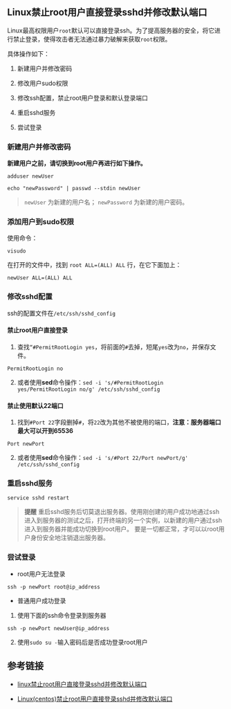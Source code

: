 ## Linux禁止root用户直接登录sshd并修改默认端口

Linux最高权限用户`root`默认可以直接登录ssh。为了提高服务器的安全，将它进行禁止登录，使得攻击者无法通过暴力破解来获取`root`权限。

具体操作如下：

1. 新建用户并修改密码 

2. 修改用户sudo权限 

3. 修改ssh配置，禁止root用户登录和默认登录端口 

4. 重启sshd服务 

5. 尝试登录


### 新建用户并修改密码

**新建用户之前，请切换到root用户再进行如下操作。**

```
adduser newUser

echo "newPassword" | passwd --stdin newUser
```

> `newUser` 为新建的用户名； `newPassword` 为新建的用户密码。


### 添加用户到sudo权限

使用命令：

```
visudo
```

在打开的文件中，找到 `root ALL=(ALL) ALL` 行，在它下面加上： 

```
newUser ALL=(ALL) ALL 
```


### 修改sshd配置

ssh的配置文件在`/etc/ssh/sshd_config`

#### 禁止root用户直接登录

1. 查找`“#PermitRootLogin yes`，将前面的`#`去掉，短尾`yes`改为`no`，并保存文件。
```
PermitRootLogin no
```

2. 或者使用**sed**命令操作：`sed -i 's/#PermitRootLogin yes/PermitRootLogin no/g' /etc/ssh/sshd_config`

#### 禁止使用默认22端口

1. 找到`#Port 22`字段删掉`#`，将`22`改为其他不被使用的端口，**注意：服务器端口最大可以开到65536**
```
Port newPort
```

2. 或者使用**sed**命令操作：`sed -i 's/#Port 22/Port newPort/g' /etc/ssh/sshd_config`

### 重启sshd服务

```
service sshd restart
```

> **提醒** 重启sshd服务后切莫退出服务器。使用刚创建的用户成功地通过ssh进入到服务器的测试之后，打开终端的另一个实例，以新建的用户通过ssh进入到服务器并能成功切换到root用户。
要是一切都正常，才可以以root用户身份安全地注销退出服务器。


### 尝试登录

* root用户无法登录
```
ssh -p newPort root@ip_address
``` 

* 普通用户成功登录

 1. 使用下面的ssh命令登录到服务器
 ```
 ssh -p newPort newUser@ip_address
 ```
 
 2. 使用`sudo su -`输入密码后是否成功登录root用户



## 参考链接

* [linux禁止root用户直接登录sshd并修改默认端口](https://www.kancloud.cn/curder/linux/202053)

* [Linux(centos)禁止root用户直接登录sshd并修改默认端口](https://www.centos.bz/2017/12/linuxcentos%E7%A6%81%E6%AD%A2root%E7%94%A8%E6%88%B7%E7%9B%B4%E6%8E%A5%E7%99%BB%E5%BD%95sshd%E5%B9%B6%E4%BF%AE%E6%94%B9%E9%BB%98%E8%AE%A4%E7%AB%AF%E5%8F%A3/)